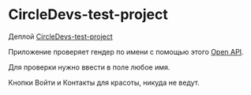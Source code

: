 # CircleDevs-test-project


Деплой [CircleDevs-test-project](https://circle-devs-test-project.vercel.app/)

Приложение проверяет гендер по имени с помощью этого [Open API](https://genderize.io/).

Для проверки нужно ввести в поле любое имя.

Кнопки Войти и Контакты для красоты, никуда не ведут.

